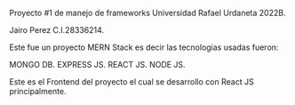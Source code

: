 Proyecto #1 de manejo de frameworks Universidad Rafael Urdaneta 2022B.

Jairo Perez C.I.28336214.

Este fue un proyecto MERN Stack es decir las tecnologias usadas fueron:

MONGO DB. 
EXPRESS JS. 
REACT JS. 
NODE JS.

Este es el Frontend del proyecto el cual se desarrollo con React JS principalmente.
